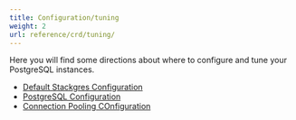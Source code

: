 ```yaml
---
title: Configuration/tuning
weight: 2
url: reference/crd/tuning/
---
```


Here you will find some directions about where to configure and tune your PostgreSQL instances.

- [Default Stackgres Configuration](/reference/crd/tuning/stackgres/)
- [PostgreSQL Configuration](/reference/crd/tuning/postgres/)
- [Connection Pooling COnfiguration](/reference/crd/tuning/pool/)